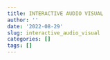 ```yaml
---
title: INTERACTIVE AUDIO VISUAL
author: ''
date: '2022-08-29'
slug: interactive_audio_visual
categories: []
tags: []
---
```

